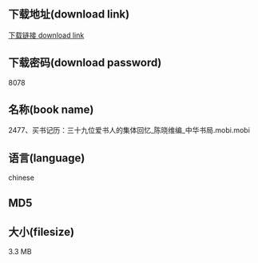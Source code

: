 ## 下载地址(download link)
[下载链接 download link](https://voluble-croquembouche-d321dc.netlify.app/?s=2477%E3%80%81%E4%B9%B0%E4%B9%A6%E8%AE%B0%E5%8E%86%EF%BC%9A%E4%B8%89%E5%8D%81%E4%B9%9D%E4%BD%8D%E7%88%B1%E4%B9%A6%E4%BA%BA%E7%9A%84%E9%9B%86%E4%BD%93%E5%9B%9E%E5%BF%86_%E9%99%88%E6%99%93%E7%BB%B4%E7%BC%96_%E4%B8%AD%E5%8D%8E%E4%B9%A6%E5%B1%80.mobi)

## 下载密码(download password)
8078

## 名称(book name)
2477、买书记历：三十九位爱书人的集体回忆_陈晓维编_中华书局.mobi.mobi

## 语言(language)
chinese

## MD5


## 大小(filesize)
3.3 MB
